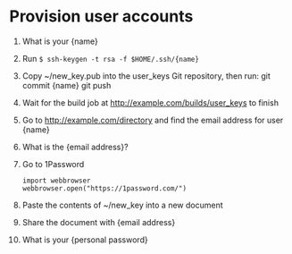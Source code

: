 # Provision user accounts

1. What is your {name}
2. Run `$ ssh-keygen -t rsa -f $HOME/.ssh/{name}`
3. Copy ~/new_key.pub into the user_keys Git repository, then run:
    git commit {name}
    git push
4. Wait for the build job at http://example.com/builds/user_keys to finish
5. Go to http://example.com/directory and find the email address for user {name}
6. What is the {email address}?
7. Go to 1Password

    ```python3
    import webbrowser
    webbrowser.open("https://1password.com/")
    ```

8. Paste the contents of ~/new_key into a new document
9. Share the document with {email address}
10. What is your {personal password}
